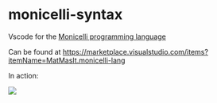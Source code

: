 # monicelli-syntax 

Vscode for the [Monicelli programming language](https://github.com/esseks/monicelli)

Can be found at <https://marketplace.visualstudio.com/items?itemName=MatMasIt.monicelli-lang>

In action:

![](https://i.imgur.com/ndzaGoq.png)
